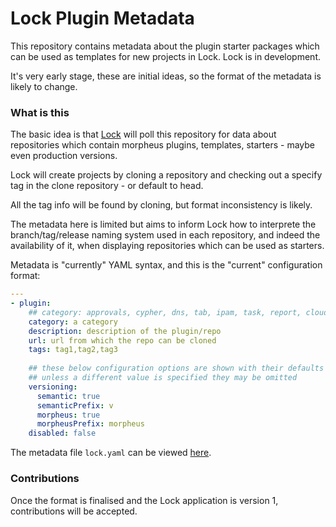 # Lock Plugin Metadata

This repository contains metadata about the plugin starter packages which can be 
used as templates for new projects in Lock. Lock is in development.

It's very early stage, these are initial ideas, so the format of the metadata is likely to change.

### What is this

The basic idea is that [Lock](https://github.com/spoonboy-io/lock) will poll this repository for data about repositories
which contain morpheus plugins, templates, starters - maybe even production versions.

Lock will create projects by cloning a repository and checking out a specify tag in the clone repository - or default to head.

All the tag info will be found by cloning, but format inconsistency is likely.

The metadata here is limited but aims to inform Lock how to interprete the branch/tag/release naming system
used in each repository, and indeed the availability of it, when displaying repositories which can be used as starters.

Metadata is "currently" YAML syntax, and this is the "current" configuration format: 

```yaml
---
- plugin:
    ## category: approvals, cypher, dns, tab, ipam, task, report, cloud, or backup
    category: a category
    description: description of the plugin/repo
    url: url from which the repo can be cloned
    tags: tag1,tag2,tag3
    
    ## these below configuration options are shown with their defaults
    ## unless a different value is specified they may be omitted
    versioning:
      semantic: true 
      semanticPrefix: v
      morpheus: true
      morpheusPrefix: morpheus
    disabled: false
```

The metadata file `lock.yaml` can be viewed [here](https://github.com/spoonboy-io/lock-plugin-metadata/blob/main/lock.yaml). 

### Contributions

Once the format is finalised and the Lock application is version 1, contributions will be accepted.
